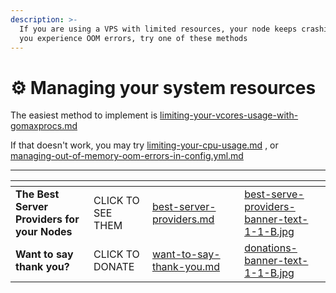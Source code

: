```yaml
---
description: >-
  If you are using a VPS with limited resources, your node keeps crashing, or
  you experience OOM errors, try one of these methods
---
```


# ⚙️ Managing your system resources

The easiest method to implement is [limiting-your-vcores-usage-with-gomaxprocs.md](limiting-your-vcores-usage-with-gomaxprocs.md "mention")

If that doesn't work, you may try [limiting-your-cpu-usage.md](limiting-your-cpu-usage.md "mention") , or [managing-out-of-memory-oom-errors-in-config.yml.md](managing-out-of-memory-oom-errors-in-config.yml.md "mention")

***

<table data-card-size="large" data-column-title-hidden data-view="cards" data-full-width="false"><thead><tr><th></th><th></th><th data-hidden data-card-target data-type="content-ref"></th><th data-hidden></th><th data-hidden data-card-cover data-type="files"></th></tr></thead><tbody><tr><td><strong>The Best Server Providers for your Nodes</strong></td><td>CLICK TO SEE THEM</td><td><a href="../../best-server-providers.md">best-server-providers.md</a></td><td></td><td><a href="../../.gitbook/assets/best-serve-providers-banner-text-1-1-B.jpg">best-serve-providers-banner-text-1-1-B.jpg</a></td></tr><tr><td><strong>Want to say thank you?</strong></td><td>CLICK TO DONATE</td><td><a href="../../want-to-say-thank-you.md">want-to-say-thank-you.md</a></td><td></td><td><a href="../../.gitbook/assets/donations-banner-text-1-1-B.jpg">donations-banner-text-1-1-B.jpg</a></td></tr></tbody></table>
